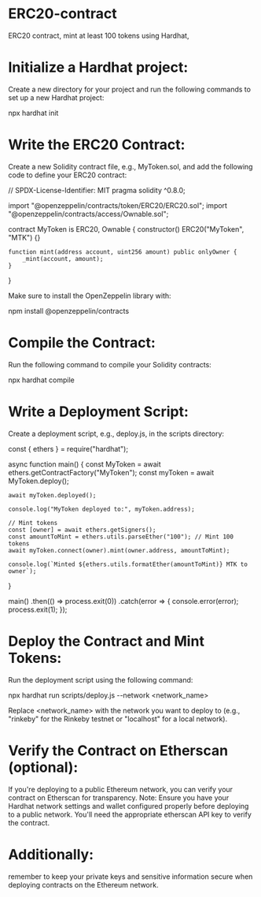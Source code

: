 # ERC20-contract
ERC20 contract, mint at least 100 tokens using Hardhat,

# Initialize a Hardhat project:
Create a new directory for your project and run the following commands to set up a new Hardhat project:

npx hardhat init

# Write the ERC20 Contract:
Create a new Solidity contract file, e.g., MyToken.sol, and add the following code to define your ERC20 contract:

// SPDX-License-Identifier: MIT
pragma solidity ^0.8.0;

import "@openzeppelin/contracts/token/ERC20/ERC20.sol";
import "@openzeppelin/contracts/access/Ownable.sol";

contract MyToken is ERC20, Ownable {
    constructor() ERC20("MyToken", "MTK") {}

    function mint(address account, uint256 amount) public onlyOwner {
        _mint(account, amount);
    }
}

Make sure to install the OpenZeppelin library with:

npm install @openzeppelin/contracts

# Compile the Contract:
Run the following command to compile your Solidity contracts:

npx hardhat compile

# Write a Deployment Script:
Create a deployment script, e.g., deploy.js, in the scripts directory:

const { ethers } = require("hardhat");

async function main() {
    const MyToken = await ethers.getContractFactory("MyToken");
    const myToken = await MyToken.deploy();

    await myToken.deployed();

    console.log("MyToken deployed to:", myToken.address);

    // Mint tokens
    const [owner] = await ethers.getSigners();
    const amountToMint = ethers.utils.parseEther("100"); // Mint 100 tokens
    await myToken.connect(owner).mint(owner.address, amountToMint);

    console.log(`Minted ${ethers.utils.formatEther(amountToMint)} MTK to owner`);
}

main()
    .then(() => process.exit(0))
    .catch(error => {
        console.error(error);
        process.exit(1);
    });

# Deploy the Contract and Mint Tokens:
Run the deployment script using the following command:

npx hardhat run scripts/deploy.js --network <network_name>

Replace <network_name> with the network you want to deploy to (e.g., "rinkeby" for the Rinkeby testnet or "localhost" for a local network).

# Verify the Contract on Etherscan (optional):
If you're deploying to a public Ethereum network, you can verify your contract on Etherscan for transparency.
Note: Ensure you have your Hardhat network settings and wallet configured properly before deploying to a public network. You'll need the appropriate etherscan API key to verify the contract.

# Additionally: 
remember to keep your private keys and sensitive information secure when deploying contracts on the Ethereum network.
